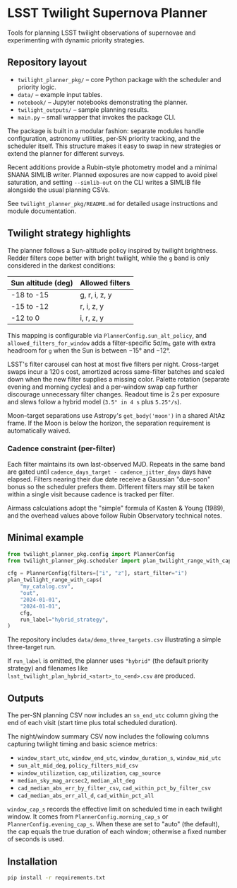 # LSST Twilight Supernova Planner

Tools for planning LSST twilight observations of supernovae and
experimenting with dynamic priority strategies.

## Repository layout

- `twilight_planner_pkg/` – core Python package with the scheduler and
  priority logic.
- `data/` – example input tables.
- `notebook/` – Jupyter notebooks demonstrating the planner.
- `twilight_outputs/` – sample planning results.
- `main.py` – small wrapper that invokes the package CLI.

The package is built in a modular fashion: separate modules handle
configuration, astronomy utilities, per‑SN priority tracking, and the
scheduler itself.  This structure makes it easy to swap in new
strategies or extend the planner for different surveys.

Recent additions provide a Rubin-style photometry model and a minimal
SNANA SIMLIB writer.  Planned exposures are now capped to avoid pixel
saturation, and setting ``--simlib-out`` on the CLI writes a SIMLIB file
alongside the usual planning CSVs.

See `twilight_planner_pkg/README.md` for detailed usage instructions and
module documentation.

## Twilight strategy highlights

The planner follows a Sun-altitude policy inspired by twilight brightness.
Redder filters cope better with bright twilight, while the ``g`` band is only
considered in the darkest conditions:

| Sun altitude (deg) | Allowed filters         |
|--------------------|-------------------------|
| -18 to -15         | g, r, i, z, y           |
| -15 to -12         | r, i, z, y              |
| -12 to 0           | i, r, z, y              |

This mapping is configurable via `PlannerConfig.sun_alt_policy`, and
`allowed_filters_for_window` adds a filter-specific 5σ/m₅ gate with extra
headroom for ``g`` when the Sun is between −15° and −12°.

LSST's filter carousel can host at most five filters per night. Cross-target
swaps incur a 120 s cost, amortized across same-filter batches and scaled down
when the new filter supplies a missing color. Palette rotation (separate
evening and morning cycles) and a per-window swap cap further discourage
unnecessary filter changes. Readout time is 2 s per exposure and slews follow a
hybrid model (``3.5° in 4 s`` plus ``5.25°/s``).

Moon–target separations use Astropy's `get_body('moon')` in a shared AltAz
frame. If the Moon is below the horizon, the separation requirement is
automatically waived.

### Cadence constraint (per-filter)

Each filter maintains its own last-observed MJD. Repeats in the same band are
gated until `cadence_days_target - cadence_jitter_days` days have elapsed.
Filters nearing their due date receive a Gaussian "due-soon" bonus so the
scheduler prefers them. Different filters may still be taken within a single
visit because cadence is tracked per filter.

Airmass calculations adopt the "simple" formula of Kasten & Young (1989), and
the overhead values above follow Rubin Observatory technical notes.

## Minimal example

```python
from twilight_planner_pkg.config import PlannerConfig
from twilight_planner_pkg.scheduler import plan_twilight_range_with_caps

cfg = PlannerConfig(filters=["i", "z"], start_filter="i")
plan_twilight_range_with_caps(
    "my_catalog.csv",
    "out",
    "2024-01-01",
    "2024-01-01",
    cfg,
    run_label="hybrid_strategy",
)
```

The repository includes `data/demo_three_targets.csv` illustrating a simple
three-target run.

If ``run_label`` is omitted, the planner uses ``"hybrid"`` (the default
priority strategy) and filenames like
``lsst_twilight_plan_hybrid_<start>_to_<end>.csv`` are produced.

## Outputs

The per-SN planning CSV now includes an `sn_end_utc` column giving the
end of each visit (start time plus total scheduled duration).

The night/window summary CSV now includes the following columns capturing
twilight timing and basic science metrics:

- `window_start_utc`, `window_end_utc`, `window_duration_s`, `window_mid_utc`
- `sun_alt_mid_deg`, `policy_filters_mid_csv`
- `window_utilization`, `cap_utilization`, `cap_source`
- `median_sky_mag_arcsec2`, `median_alt_deg`
- `cad_median_abs_err_by_filter_csv`, `cad_within_pct_by_filter_csv`
- `cad_median_abs_err_all_d`, `cad_within_pct_all`

`window_cap_s` records the effective limit on scheduled time in each twilight
window. It comes from `PlannerConfig.morning_cap_s` or `PlannerConfig.evening_cap_s`.
When these are set to "auto" (the default), the cap equals the true duration of
each window; otherwise a fixed number of seconds is used.

## Installation

```bash
pip install -r requirements.txt
```
